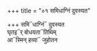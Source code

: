 +++
title = "०१ समिधाग्निं दुवस्यत"

+++
समि᳓धाग्निं᳓ दुवस्यत  
घृतइ᳓र् बोधयता᳓तिथिम्  
आ᳓स्मिन् हव्या᳓ जुहोतन